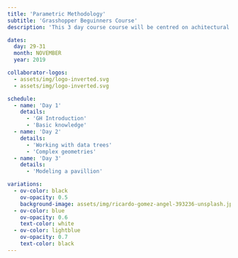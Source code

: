 ```yaml
---
title: 'Parametric Methodology'
subtitle: 'Grasshopper Beguinners Course'
description: 'This 3 day course course will be centred on achitectural design using parametric tools, specifically Rhino+Grasshopper. We will cover the basic use of the different components, and explain the main metodology...'

dates:
  day: 29-31
  month: NOVEMBER
  year: 2019

collaborator-logos:
  - assets/img/logo-inverted.svg
  - assets/img/logo-inverted.svg

schedule:
  - name: 'Day 1'
    details:
      - 'GH Introduction'
      - 'Basic knowledge'
  - name: 'Day 2'
    details:
      - 'Working with data trees'
      - 'Complex geometries'
  - name: 'Day 3'
    details:
      - 'Modeling a pavillion'

variations:
  - ov-color: black
    ov-opacity: 0.5
    background-image: assets/img/ricardo-gomez-angel-393236-unsplash.jpg
  - ov-color: blue
    ov-opacity: 0.6
    text-color: white
  - ov-color: lightblue
    ov-opacity: 0.7
    text-color: black
---
```

